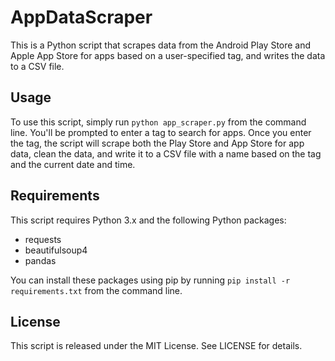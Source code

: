 # AppDataScraper

This is a Python script that scrapes data from the Android Play Store and Apple App Store for apps based on a user-specified tag, and writes the data to a CSV file.

## Usage

To use this script, simply run `python app_scraper.py` from the command line. You'll be prompted to enter a tag to search for apps. Once you enter the tag, the script will scrape both the Play Store and App Store for app data, clean the data, and write it to a CSV file with a name based on the tag and the current date and time.

## Requirements

This script requires Python 3.x and the following Python packages:
- requests
- beautifulsoup4
- pandas

You can install these packages using pip by running `pip install -r requirements.txt` from the command line.

## License

This script is released under the MIT License. See LICENSE for details.
